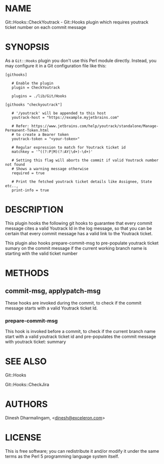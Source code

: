 # NAME

Git::Hooks::CheckYoutrack - Git::Hooks plugin which requires youtrack ticket number on each commit message

# SYNOPSIS

As a `Git::Hooks` plugin you don't use this Perl module directly. Instead, you
may configure it in a Git configuration file like this:

    [githooks]
    
       # Enable the plugin
       plugin = CheckYoutrack

       plugins = ./lib/Git/Hooks

    [githooks "checkyoutrack"]

       # '/youtrack' will be appended to this host
       youtrack-host = "https://example.myjetbrains.com"

       # Refer: https://www.jetbrains.com/help/youtrack/standalone/Manage-Permanent-Token.html
       # to create a Bearer token
       youtrack-token = "<your-token>"

       # Regular expression to match for Youtrack ticket id
       matchkey = '^((?:P|M)(?:AY|\d+)-\d+)'

       # Setting this flag will aborts the commit if valid Youtrack number not found
       # Shows a warning message otherwise
       required = true 

       # Print the fetched youtrack ticket details like Assignee, State etc..,
       print-info = true

# DESCRIPTION

This plugin hooks the following git hooks to guarantee that every commit message 
cites a valid Youtrack Id in the log message, so that you can be certain that 
every commit message has a valid link to the Youtrack ticket.

This plugin also hooks prepare-commit-msg to pre-populate youtrack ticket sumary on the 
commit message if the current working branch name is starting with the valid ticket number

# METHODS

## **commit-msg**, **applypatch-msg**

These hooks are invoked during the commit, to check if the commit message
starts with a valid Youtrack ticket Id.

### **prepare-commit-msg**

This hook is invoked before a commit, to check if the current branch name start with 
a valid youtrack ticket id and pre-populates the commit message with youtrack ticket: summary

# SEE ALSO

Git::Hooks

Git::Hooks::CheckJira

# AUTHORS

Dinesh Dharmalingam, &lt;dinesh@exceleron.com>

# LICENSE

This is free software; you can redistribute it and/or modify it under
the same terms as the Perl 5 programming language system itself.
